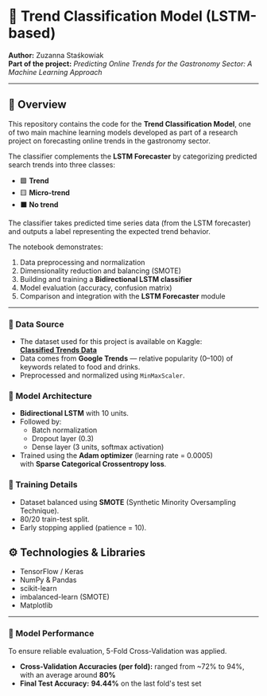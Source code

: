 # 🧠 Trend Classification Model (LSTM-based)

**Author:** Zuzanna Staśkowiak  
**Part of the project:** *Predicting Online Trends for the Gastronomy Sector: A Machine Learning Approach*   

---

## 📖 Overview

This repository contains the code for the **Trend Classification Model**, one of two main machine learning models developed as part of a research project on forecasting online trends in the gastronomy sector.

The classifier complements the **LSTM Forecaster** by categorizing predicted search trends into three classes:
- 🟩 **Trend**
- 🟨 **Micro-trend**
- ⬛ **No trend**

The classifier takes predicted time series data (from the LSTM forecaster) and outputs a label representing the expected trend behavior.

The notebook demonstrates:
1. Data preprocessing and normalization  
2. Dimensionality reduction and balancing (SMOTE)  
3. Building and training a **Bidirectional LSTM classifier**  
4. Model evaluation (accuracy, confusion matrix)  
5. Comparison and integration with the **LSTM Forecaster** module  

---
### 🔹 Data Source
- The dataset used for this project is available on Kaggle:  
[**Classified Trends Data**](https://www.kaggle.com/input/trends/classified_trends_data.xlsx)
- Data comes from **Google Trends** — relative popularity (0–100) of keywords related to food and drinks.
- Preprocessed and normalized using `MinMaxScaler`.



### 🔹 Model Architecture
- **Bidirectional LSTM** with 10 units.
- Followed by:
  - Batch normalization
  - Dropout layer (0.3)
  - Dense layer (3 units, softmax activation)
- Trained using the **Adam optimizer** (learning rate = 0.0005)  
  with **Sparse Categorical Crossentropy loss**.


### 🔹 Training Details
- Dataset balanced using **SMOTE** (Synthetic Minority Oversampling Technique).
- 80/20 train-test split.
- Early stopping applied (patience = 10).

  
## ⚙️ Technologies & Libraries

- TensorFlow / Keras  
- NumPy & Pandas  
- scikit-learn  
- imbalanced-learn (SMOTE)  
- Matplotlib  

---

### 🧪 Model Performance

To ensure reliable evaluation, 5-Fold Cross-Validation was applied.

- **Cross-Validation Accuracies (per fold):** ranged from ~72% to 94%, with an average around **80%**
- **Final Test Accuracy:** **94.44%** on the last fold's test set


